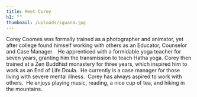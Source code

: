```yaml
---
title: Meet Corey
h1: ""
thumbnail: /uploads/iguana.jpg
---
```

Corey Coomes was formally trained as a photographer and animator, yet after college found himself working with others as an Educator, Counselor and Case Manager.   He apprenticed with a formidable yoga teacher for seven years, granting him the transmission to teach Hatha yoga. Corey then trained at a Zen Buddhist monastery for three years, which inspired him to work as an End of Life Doula.  He currently is a case manager for those living with severe mental illness.  Corey has always aspired to work with others.  He enjoys playing music, reading, a nice cup of tea, and hiking in the mountains.